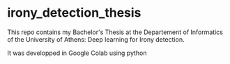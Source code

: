 # irony_detection_thesis
This repo contains my Bachelor's Thesis at the Departement of Informatics of the University of Athens:
Deep learning for Irony detection.

It was developped in Google Colab using python
